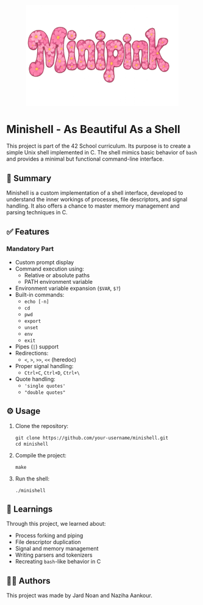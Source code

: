 <!DOCTYPE html>
<html lang="en">
<head>
  <meta charset="UTF-8" />
  <meta name="viewport" content="width=device-width, initial-scale=1.0" />
</head>
<body>
<p align="center">
  <img src="imgs/minipink.png" width="400px"" />
</p>


  <h1>Minishell - As Beautiful As a Shell</h1>

  <p>This project is part of the 42 School curriculum. Its purpose is to create a simple Unix shell implemented in C. The shell mimics basic behavior of <code>bash</code> and provides a minimal but functional command-line interface.</p>

  <h2>🧠 Summary</h2>
  <p>Minishell is a custom implementation of a shell interface, developed to understand the inner workings of processes, file descriptors, and signal handling. It also offers a chance to master memory management and parsing techniques in C.</p>

  <h2>✅ Features</h2>

  <h3>Mandatory Part</h3>
  <ul>
    <li>Custom prompt display</li>
    <li>Command execution using:
      <ul>
        <li>Relative or absolute paths</li>
        <li>PATH environment variable</li>
      </ul>
    </li>
    <li>Environment variable expansion (<code>$VAR</code>, <code>$?</code>)</li>
    <li>Built-in commands:
      <ul>
        <li><code>echo [-n]</code></li>
        <li><code>cd</code></li>
        <li><code>pwd</code></li>
        <li><code>export</code></li>
        <li><code>unset</code></li>
        <li><code>env</code></li>
        <li><code>exit</code></li>
      </ul>
    </li>
    <li>Pipes (<code>|</code>) support</li>
    <li>Redirections:
      <ul>
        <li><code>&lt;</code>, <code>&gt;</code>, <code>&gt;&gt;</code>, <code>&lt;&lt;</code> (heredoc)</li>
      </ul>
    </li>
    <li>Proper signal handling:
      <ul>
        <li><code>Ctrl+C</code>, <code>Ctrl+D</code>, <code>Ctrl+\</code></li>
      </ul>
    </li>
    <li>Quote handling:
      <ul>
        <li><code>'single quotes'</code></li>
        <li><code>"double quotes"</code></li>
      </ul>
    </li>
  </ul>


  <h2>⚙️ Usage</h2>
  <ol>
    <li>Clone the repository:
      <pre><code>git clone https://github.com/your-username/minishell.git
cd minishell</code></pre>
    </li>
    <li>Compile the project:
      <pre><code>make</code></pre>
    </li>
    <li>Run the shell:
      <pre><code>./minishell</code></pre>
    </li>
  </ol>


  <h2>🧠 Learnings</h2>
  <p>Through this project, we learned about:</p>
  <ul>
    <li>Process forking and piping</li>
    <li>File descriptor duplication</li>
    <li>Signal and memory management</li>
    <li>Writing parsers and tokenizers</li>
    <li>Recreating <code>bash</code>-like behavior in C</li>
  </ul>

  <h2>👨‍💻 Authors</h2>
  <p>This project was made by Jard Noan and Naziha Aankour.</p>

</body>
</html>
